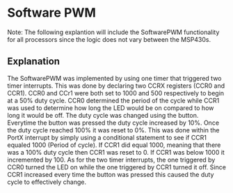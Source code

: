 # Software PWM
Note:  The following explantion will include the SoftwarePWM functionality for all processors since the logic does not vary between the MSP430s.
## Explanation
The SoftwarePWM was implemented by using one timer that triggered two timer interrupts. This was done by declaring two CCRX registers (CCR0 and CCR1). CCR0 and CCr1 were both set to 1000 and 500 respectively
to begin at a 50% duty cycle. CCR0 determined the period of the cycle while CCR1 was used to determine how long the LED would be on compared to how long it would be off. The duty cycle 
was changed using the button. Everytime the button was pressed the duty cycle increased by 10%. Once the duty cycle reached 100% it was reset to 0%. This was done within the PortX interrupt 
by simply using a conditional statement to see if CCR1 equaled 1000 (Period of cycle). If CCR1 did equal 1000, meaning that there was a 100% duty cycle then CCR1 was reset to 0. If CCR1 was below
1000 it incremented by 100. As for the two timer interrupts, the one triggered by CCR0 turned the LED on while the one triggered by CCR1 turned it off. Since CCR1 increased every time the
button was pressed this caused the duty cycle to effectively change.